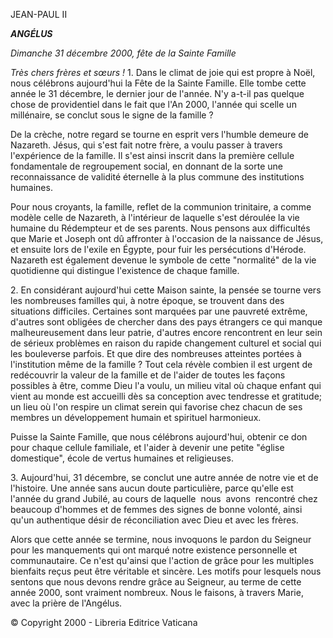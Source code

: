 JEAN-PAUL II

***ANGÉLUS***

*Dimanche 31 décembre 2000, fête de la Sainte Famille*

*Très chers frères et sœurs !* 1\. Dans le climat de joie qui est propre à Noël, nous célébrons aujourd'hui la Fête de la Sainte Famille. Elle tombe cette année le 31 décembre, le dernier jour de l'année. N'y a-t-il pas quelque chose de providentiel dans le fait que l'An 2000, l'année qui scelle un millénaire, se conclut sous le signe de la famille ?

De la crèche, notre regard se tourne en esprit vers l'humble demeure de Nazareth. Jésus, qui s'est fait notre frère, a voulu passer à travers l'expérience de la famille. Il s'est ainsi inscrit dans la première cellule fondamentale de regroupement social, en donnant de la sorte une reconnaissance de validité éternelle à la plus commune des institutions humaines.

Pour nous croyants, la famille, reflet de la communion trinitaire, a comme modèle celle de Nazareth, à l'intérieur de laquelle s'est déroulée la vie humaine du Rédempteur et de ses parents. Nous pensons aux difficultés que Marie et Joseph ont dû affronter à l'occasion de la naissance de Jésus, et ensuite lors de l'exile en Égypte, pour fuir les persécutions d'Hérode. Nazareth est également devenue le symbole de cette "normalité" de la vie quotidienne qui distingue l'existence de chaque famille.

2\. En considérant aujourd'hui cette Maison sainte, la pensée se tourne vers les nombreuses familles qui, à notre époque, se trouvent dans des situations difficiles. Certaines sont marquées par une pauvreté extrême, d'autres sont obligées de chercher dans des pays étrangers ce qui manque malheureusement dans leur patrie, d'autres encore rencontrent en leur sein de sérieux problèmes en raison du rapide changement culturel et social qui les bouleverse parfois. Et que dire des nombreuses atteintes portées à l'institution même de la famille ? Tout cela révèle combien il est urgent de redécouvrir la valeur de la famille et de l'aider de toutes les façons possibles à être, comme Dieu l'a voulu, un milieu vital où chaque enfant qui vient au monde est accueilli dès sa conception avec tendresse et gratitude; un lieu où l'on respire un climat serein qui favorise chez chacun de ses membres un développement humain et spirituel harmonieux.

Puisse la Sainte Famille, que nous célébrons aujourd'hui, obtenir ce don pour chaque cellule familiale, et l'aider à devenir une petite "église domestique", école de vertus humaines et religieuses.

3\. Aujourd'hui, 31 décembre, se conclut une autre année de notre vie et de l'histoire. Une année sans aucun doute particulière, parce qu'elle est l'année du grand Jubilé, au cours de laquelle  nous  avons  rencontré chez beaucoup d'hommes et de femmes des signes de bonne volonté, ainsi qu'un authentique désir de réconciliation avec Dieu et avec les frères.

Alors que cette année se termine, nous invoquons le pardon du Seigneur pour les manquements qui ont marqué notre existence personnelle et communautaire. Ce n'est qu'ainsi que l'action de grâce pour les multiples bienfaits reçus peut être véritable et sincère. Les motifs pour lesquels nous sentons que nous devons rendre grâce au Seigneur, au terme de cette année 2000, sont vraiment nombreux. Nous le faisons, à travers Marie, avec la prière de l'Angélus.

© Copyright 2000 - Libreria Editrice Vaticana